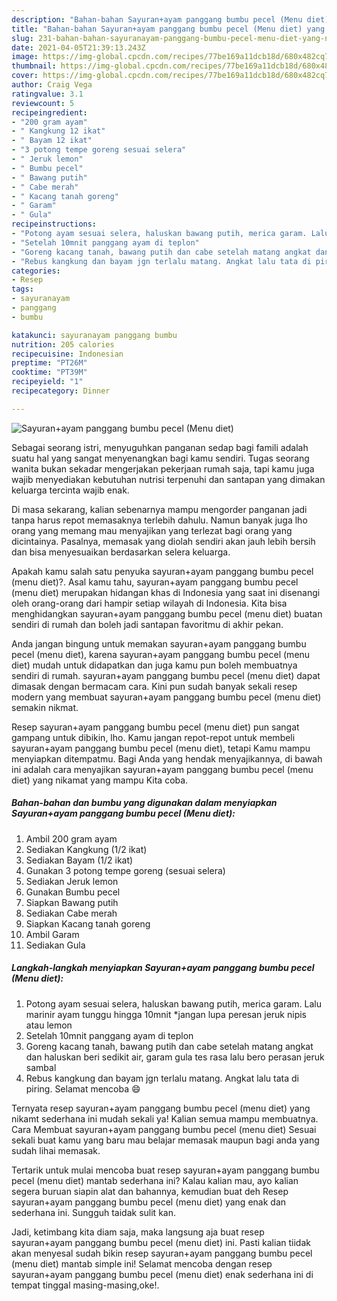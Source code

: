 ```yaml
---
description: "Bahan-bahan Sayuran+ayam panggang bumbu pecel (Menu diet) yang nikmat Untuk Jualan"
title: "Bahan-bahan Sayuran+ayam panggang bumbu pecel (Menu diet) yang nikmat Untuk Jualan"
slug: 231-bahan-bahan-sayuranayam-panggang-bumbu-pecel-menu-diet-yang-nikmat-untuk-jualan
date: 2021-04-05T21:39:13.243Z
image: https://img-global.cpcdn.com/recipes/77be169a11dcb18d/680x482cq70/sayuranayam-panggang-bumbu-pecel-menu-diet-foto-resep-utama.jpg
thumbnail: https://img-global.cpcdn.com/recipes/77be169a11dcb18d/680x482cq70/sayuranayam-panggang-bumbu-pecel-menu-diet-foto-resep-utama.jpg
cover: https://img-global.cpcdn.com/recipes/77be169a11dcb18d/680x482cq70/sayuranayam-panggang-bumbu-pecel-menu-diet-foto-resep-utama.jpg
author: Craig Vega
ratingvalue: 3.1
reviewcount: 5
recipeingredient:
- "200 gram ayam"
- " Kangkung 12 ikat"
- " Bayam 12 ikat"
- "3 potong tempe goreng sesuai selera"
- " Jeruk lemon"
- " Bumbu pecel"
- " Bawang putih"
- " Cabe merah"
- " Kacang tanah goreng"
- " Garam"
- " Gula"
recipeinstructions:
- "Potong ayam sesuai selera, haluskan bawang putih, merica garam. Lalu marinir ayam tunggu hingga 10mnit *jangan lupa peresan jeruk nipis atau lemon"
- "Setelah 10mnit panggang ayam di teplon"
- "Goreng kacang tanah, bawang putih dan cabe setelah matang angkat dan haluskan beri sedikit air, garam gula tes rasa lalu bero perasan jeruk sambal"
- "Rebus kangkung dan bayam jgn terlalu matang. Angkat lalu tata di piring. Selamat mencoba 😄"
categories:
- Resep
tags:
- sayuranayam
- panggang
- bumbu

katakunci: sayuranayam panggang bumbu 
nutrition: 205 calories
recipecuisine: Indonesian
preptime: "PT26M"
cooktime: "PT39M"
recipeyield: "1"
recipecategory: Dinner

---
```



![Sayuran+ayam panggang bumbu pecel (Menu diet)](https://img-global.cpcdn.com/recipes/77be169a11dcb18d/680x482cq70/sayuranayam-panggang-bumbu-pecel-menu-diet-foto-resep-utama.jpg)

Sebagai seorang istri, menyuguhkan panganan sedap bagi famili adalah suatu hal yang sangat menyenangkan bagi kamu sendiri. Tugas seorang  wanita bukan sekadar mengerjakan pekerjaan rumah saja, tapi kamu juga wajib menyediakan kebutuhan nutrisi terpenuhi dan santapan yang dimakan keluarga tercinta wajib enak.

Di masa  sekarang, kalian sebenarnya mampu mengorder panganan jadi tanpa harus repot memasaknya terlebih dahulu. Namun banyak juga lho orang yang memang mau menyajikan yang terlezat bagi orang yang dicintainya. Pasalnya, memasak yang diolah sendiri akan jauh lebih bersih dan bisa menyesuaikan berdasarkan selera keluarga. 



Apakah kamu salah satu penyuka sayuran+ayam panggang bumbu pecel (menu diet)?. Asal kamu tahu, sayuran+ayam panggang bumbu pecel (menu diet) merupakan hidangan khas di Indonesia yang saat ini disenangi oleh orang-orang dari hampir setiap wilayah di Indonesia. Kita bisa menghidangkan sayuran+ayam panggang bumbu pecel (menu diet) buatan sendiri di rumah dan boleh jadi santapan favoritmu di akhir pekan.

Anda jangan bingung untuk memakan sayuran+ayam panggang bumbu pecel (menu diet), karena sayuran+ayam panggang bumbu pecel (menu diet) mudah untuk didapatkan dan juga kamu pun boleh membuatnya sendiri di rumah. sayuran+ayam panggang bumbu pecel (menu diet) dapat dimasak dengan bermacam cara. Kini pun sudah banyak sekali resep modern yang membuat sayuran+ayam panggang bumbu pecel (menu diet) semakin nikmat.

Resep sayuran+ayam panggang bumbu pecel (menu diet) pun sangat gampang untuk dibikin, lho. Kamu jangan repot-repot untuk membeli sayuran+ayam panggang bumbu pecel (menu diet), tetapi Kamu mampu menyiapkan ditempatmu. Bagi Anda yang hendak menyajikannya, di bawah ini adalah cara menyajikan sayuran+ayam panggang bumbu pecel (menu diet) yang nikamat yang mampu Kita coba.

<!--inarticleads1-->

##### Bahan-bahan dan bumbu yang digunakan dalam menyiapkan Sayuran+ayam panggang bumbu pecel (Menu diet):

1. Ambil 200 gram ayam
1. Sediakan  Kangkung (1/2 ikat)
1. Sediakan  Bayam (1/2 ikat)
1. Gunakan 3 potong tempe goreng (sesuai selera)
1. Sediakan  Jeruk lemon
1. Gunakan  Bumbu pecel
1. Siapkan  Bawang putih
1. Sediakan  Cabe merah
1. Siapkan  Kacang tanah goreng
1. Ambil  Garam
1. Sediakan  Gula




<!--inarticleads2-->

##### Langkah-langkah menyiapkan Sayuran+ayam panggang bumbu pecel (Menu diet):

1. Potong ayam sesuai selera, haluskan bawang putih, merica garam. Lalu marinir ayam tunggu hingga 10mnit *jangan lupa peresan jeruk nipis atau lemon
1. Setelah 10mnit panggang ayam di teplon
1. Goreng kacang tanah, bawang putih dan cabe setelah matang angkat dan haluskan beri sedikit air, garam gula tes rasa lalu bero perasan jeruk sambal
1. Rebus kangkung dan bayam jgn terlalu matang. Angkat lalu tata di piring. Selamat mencoba 😄




Ternyata resep sayuran+ayam panggang bumbu pecel (menu diet) yang nikamt sederhana ini mudah sekali ya! Kalian semua mampu membuatnya. Cara Membuat sayuran+ayam panggang bumbu pecel (menu diet) Sesuai sekali buat kamu yang baru mau belajar memasak maupun bagi anda yang sudah lihai memasak.

Tertarik untuk mulai mencoba buat resep sayuran+ayam panggang bumbu pecel (menu diet) mantab sederhana ini? Kalau kalian mau, ayo kalian segera buruan siapin alat dan bahannya, kemudian buat deh Resep sayuran+ayam panggang bumbu pecel (menu diet) yang enak dan sederhana ini. Sungguh taidak sulit kan. 

Jadi, ketimbang kita diam saja, maka langsung aja buat resep sayuran+ayam panggang bumbu pecel (menu diet) ini. Pasti kalian tiidak akan menyesal sudah bikin resep sayuran+ayam panggang bumbu pecel (menu diet) mantab simple ini! Selamat mencoba dengan resep sayuran+ayam panggang bumbu pecel (menu diet) enak sederhana ini di tempat tinggal masing-masing,oke!.

